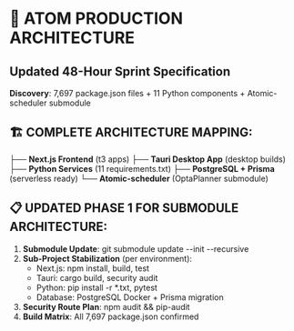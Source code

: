 # 🎯 ATOM PRODUCTION ARCHITECTURE
## Updated 48-Hour Sprint Specification
**Discovery**: 7,697 package.json files + 11 Python components + Atomic-scheduler submodule

## 🏗️ COMPLETE ARCHITECTURE MAPPING:
├── **Next.js Frontend** (t3 apps)
├── **Tauri Desktop App** (desktop builds)
├── **Python Services** (11 requirements.txt)
├── **PostgreSQL + Prisma** (serverless ready)
└── **Atomic-scheduler** (OptaPlanner submodule)

## 📋 UPDATED PHASE 1 FOR SUBMODULE ARCHITECTURE:
1. **Submodule Update**: git submodule update --init --recursive
2. **Sub-Project Stabilization** (per environment):
   - Next.js: npm install, build, test
   - Tauri: cargo build, security audit
   - Python: pip install -r *.txt, pytest
   - Database: PostgreSQL Docker + Prisma migration
3. **Security Route Plan**: npm audit && pip-audit
4. **Build Matrix**: All 7,697 package.json confirmed
